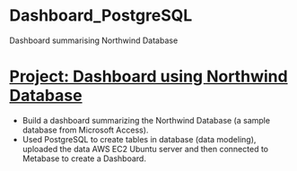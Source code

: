 # Dashboard_PostgreSQL
Dashboard summarising Northwind Database

# [Project: Dashboard using Northwind Database](https://github.com/spicedacademy/fenugreek-student-code/blob/karen/Dashboard/northwind)


* Build a dashboard summarizing the Northwind Database (a sample database from Microsoft Access). 
* Used PostgreSQL to create tables in database (data modeling), uploaded the data AWS EC2 Ubuntu server and then connected to Metabase to create a Dashboard.
